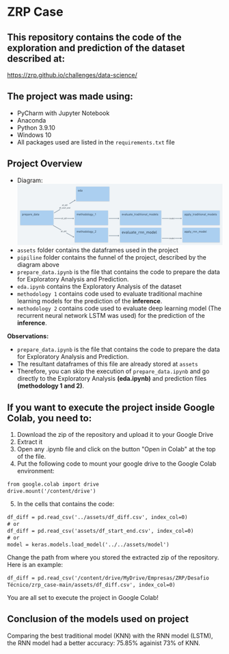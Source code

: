 # ZRP Case

## This repository contains the code of the exploration and prediction of the dataset described at:
https://zrp.github.io/challenges/data-science/

## The project was made using:
- PyCharm with Jupyter Notebook
- Anaconda
- Python 3.9.10
- Windows 10
- All packages used are listed in the `requirements.txt` file

## Project Overview
- Diagram:
![Diagram](https://github.com/guico3lho/zrp_case/blob/main/assets/diagram_zrp_case.png?raw=true)
- `assets` folder contains the dataframes used in the project
- `pipiline` folder contains the funnel of the project, described by the diagram above
- `prepare_data.ipynb` is the file that contains the code to prepare the data for Exploratory Analysis and Prediction.
- `eda.ipynb` contains the Exploratory Analysis of the dataset
- `methodology 1` contains code used to evaluate traditional machine learning models for the prediction of the **inference**.
- `methodology 2` contains code used to evaluate deep learning model (The recurrent neural network LSTM was used) for the prediction of the **inference**.



**Observations:**
- `prepare_data.ipynb` is the file that contains the code to prepare the data for Exploratory Analysis and Prediction.
- The resultant dataframes of this file are already stored at `assets`
- Therefore, you can skip the execution of `prepare_data.ipynb` and go directly to the Exploratory Analysis **(eda.ipynb)** and prediction files **(methodology 1 and 2)**.



## If you want to execute the project inside Google Colab, you need to:
1. Download the zip of the repository and upload it to your Google Drive
2. Extract it
3. Open any .ipynb file and click on the button "Open in Colab" at the top of the file.
4. Put the following code to mount your google drive to the Google Colab environment:

```
from google.colab import drive
drive.mount('/content/drive')
```

5.  In the cells that contains the code:

```
df_diff = pd.read_csv('../assets/df_diff.csv', index_col=0)
# or
df_diff = pd.read_csv('assets/df_start_end.csv', index_col=0)
# or
model = keras.models.load_model('../../assets/model')
```
Change the path from where you stored the extracted zip of the repository.
Here is an example:


```
df_diff = pd.read_csv('/content/drive/MyDrive/Empresas/ZRP/Desafio Técnico/zrp_case-main/assets/df_diff.csv', index_col=0)
```

You are all set to execute the project in Google Colab!

## Conclusion of the models used on project
Comparing the best traditional model (KNN) with the RNN model (LSTM), the RNN model had a better accuracy: 75.85% againist 73% of KNN.


